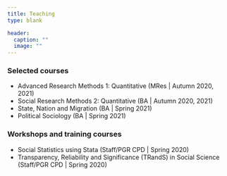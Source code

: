 ```yaml
---
title: Teaching
type: blank

header:
  caption: ""
  image: ""
---
```


### Selected courses
- Advanced Research Methods 1: Quantitative (MRes | Autumn 2020, 2021)
- Social Research Methods 2: Quantitative (BA | Autumn 2020, 2021)
- State, Nation and Migration (BA | Spring 2021)
- Political Sociology (BA | Spring 2021)

### Workshops and training courses
- Social Statistics using Stata (Staff/PGR CPD | Spring 2020)
- Transparency, Reliability and Significance (TRandS) in Social Science (Staff/PGR CPD | Spring 2020)
